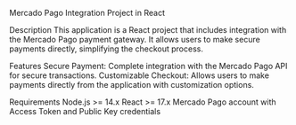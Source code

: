 Mercado Pago Integration Project in React


Description
This application is a React project that includes integration with the Mercado Pago payment gateway. It allows users to make secure payments directly, simplifying the checkout process.

Features
Secure Payment: Complete integration with the Mercado Pago API for secure transactions.
Customizable Checkout: Allows users to make payments directly from the application with customization options.


Requirements
Node.js >= 14.x
React >= 17.x
Mercado Pago account with Access Token and Public Key credentials

